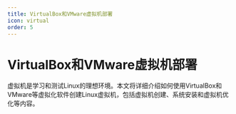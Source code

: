 ```yaml
---
title: VirtualBox和VMware虚拟机部署
icon: virtual
order: 5
---
```


# VirtualBox和VMware虚拟机部署

虚拟机是学习和测试Linux的理想环境。本文将详细介绍如何使用VirtualBox和VMware等虚拟化软件创建Linux虚拟机，包括虚拟机创建、系统安装和虚拟机优化等内容。

